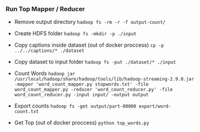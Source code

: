 ### Run Top Mapper / Reducer

- Remove output directory
`hadoop fs -rm -r -f output-count/`

- Create HDFS folder
`hadoop fs -mkdir -p ./input`

- Copy captions inside dataset (out of docker proccess)
`cp -p ../../captions/* ./dataset`

- Copy dataset to input folder
`hadoop fs -put ./dataset/* ./input`

- Count Words
`hadoop jar /usr/local/hadoop/share/hadoop/tools/lib/hadoop-streaming-2.9.0.jar -mapper 'word_count_mapper.py stopwords.txt' -file word_count_mapper.py -reducer 'word_count_reducer.py' -file word_count_reducer.py -input input/ -output output`

- Export counts
`hadoop fs -get output/part-00000 export/word-count.txt`

- Get Top (out of docker proccess)
`python top_words.py`
